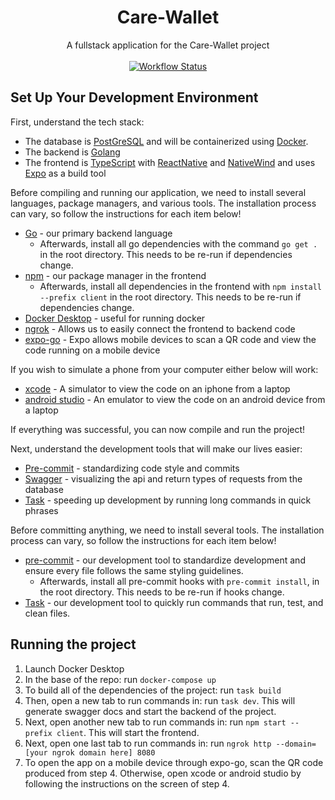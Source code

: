 <div align="center">
<h1>Care-Wallet</h1>
  <div>
      A fullstack application for the Care-Wallet project
  </div>
  <br/>
  <!-- Github Actions -->
  <a href="https://github.com/GenerateNU/Care-Wallet/actions/workflows/CI.yml">
    <img src="https://github.com/GenerateNU/Care-Wallet/actions/workflows/CI.yml/badge.svg"
      alt="Workflow Status" />
  </a>
  <br/>
</div>

## Set Up Your Development Environment

First, understand the tech stack:

- The database is [PostGreSQL](https://www.postgresql.org/) and will be
  containerized using [Docker](https://www.docker.com/).
- The backend is [Golang](https://go.dev/)
- The frontend is [TypeScript](https://www.typescriptlang.org/) with
  [ReactNative](https://reactnative.dev/) and
  [NativeWind](https://www.nativewind.dev) and uses [Expo](https://expo.dev/) as
  a build tool

Before compiling and running our application, we need to install several
languages, package managers, and various tools. The installation process can
vary, so follow the instructions for each item below!

- [Go](https://go.dev/doc/install) - our primary backend language
  - Afterwards, install all go dependencies with the command `go get .` in the
    root directory. This needs to be re-run if dependencies change.
- [npm](https://docs.npmjs.com/downloading-and-installing-node-js-and-npm) - our
  package manager in the frontend
  - Afterwards, install all dependencies in the frontend with
    `npm install --prefix client` in the root directory. This needs to be re-run
    if dependencies change.
- [Docker Desktop](https://www.docker.com/products/docker-desktop/) - useful for
  running docker
- [ngrok](https://ngrok.com/docs/getting-started/) - Allows us to easily connect
  the frontend to backend code
- [expo-go](https://docs.expo.dev/get-started/expo-go/) - Expo allows mobile
  devices to scan a QR code and view the code running on a mobile device

If you wish to simulate a phone from your computer either below will work:

- [xcode](https://docs.expo.dev/workflow/ios-simulator/) - A simulator to view
  the code on an iphone from a laptop
- [android studio](https://docs.expo.dev/workflow/android-studio-emulator/) - An
  emulator to view the code on an android device from a laptop

If everything was successful, you can now compile and run the project!

Next, understand the development tools that will make our lives easier:

- [Pre-commit](https://pre-commit.com) - standardizing code style and commits
- [Swagger](https://github.com/swaggo/swag) - visualizing the api and return
  types of requests from the database
- [Task](https://taskfile.dev) - speeding up development by running long
  commands in quick phrases

Before committing anything, we need to install several tools. The installation
process can vary, so follow the instructions for each item below!

- [pre-commit](https://pre-commit.com) - our development tool to standardize
  development and ensure every file follows the same styling guidelines.
  - Afterwards, install all pre-commit hooks with `pre-commit install`, in the
    root directory. This needs to be re-run if hooks change.
- [Task](https://taskfile.dev/installation/) - our development tool to quickly
  run commands that run, test, and clean files.

## Running the project

1. Launch Docker Desktop
2. In the base of the repo: run `docker-compose up`
3. To build all of the dependencies of the project: run `task build`
4. Then, open a new tab to run commands in: run `task dev`. This will generate
   swagger docs and start the backend of the project.
5. Next, open another new tab to run commands in: run
   `npm start --prefix client`. This will start the frontend.
6. Next, open one last tab to run commands in: run
   `ngrok http --domain=[your ngrok domain here] 8080`
7. To open the app on a mobile device through expo-go, scan the QR code produced
   from step 4. Otherwise, open xcode or android studio by following the
   instructions on the screen of step 4.
